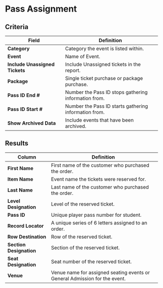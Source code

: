 # Pass Assignment

## Criteria

| **Field** | **Definition** |
| --- | --- |
| **Category** | Category the event is listed within. |
| **Event** |Name of Event.|
| **Include Unassigned Tickets** | Include Unassigned tickets in the report. |
| **Package** | Single ticket purchase or package purchase. |
| **Pass ID End \#** | Number the Pass ID stops gathering information from. |
| **Pass ID Start \#** | Number the Pass ID starts gathering information from.  |
| **Show Archived Data** | Include events that have been archived. |

## Results

| **Column** | **Definition** |
| --- | --- |
| **First Name** | First name of the customer who purchased the order. |
| **Item Name** | Event name the tickets were reserved for. |
| **Last Name** | Last name of the customer who purchased the order. |
| **Level Designation** | Level of the reserved ticket. |
| **Pass ID** | Unique player pass number for student.|
| **Record Locator** | A unique series of 6 letters assigned to an order. |
| **Row Destination** | Row of the reserved ticket. |
| **Section Designation** | Section of the reserved ticket. |
| **Seat Designation** | Seat number of the reserved ticket. |
| **Venue** | Venue name for assigned seating events or General Admission for the event. |

